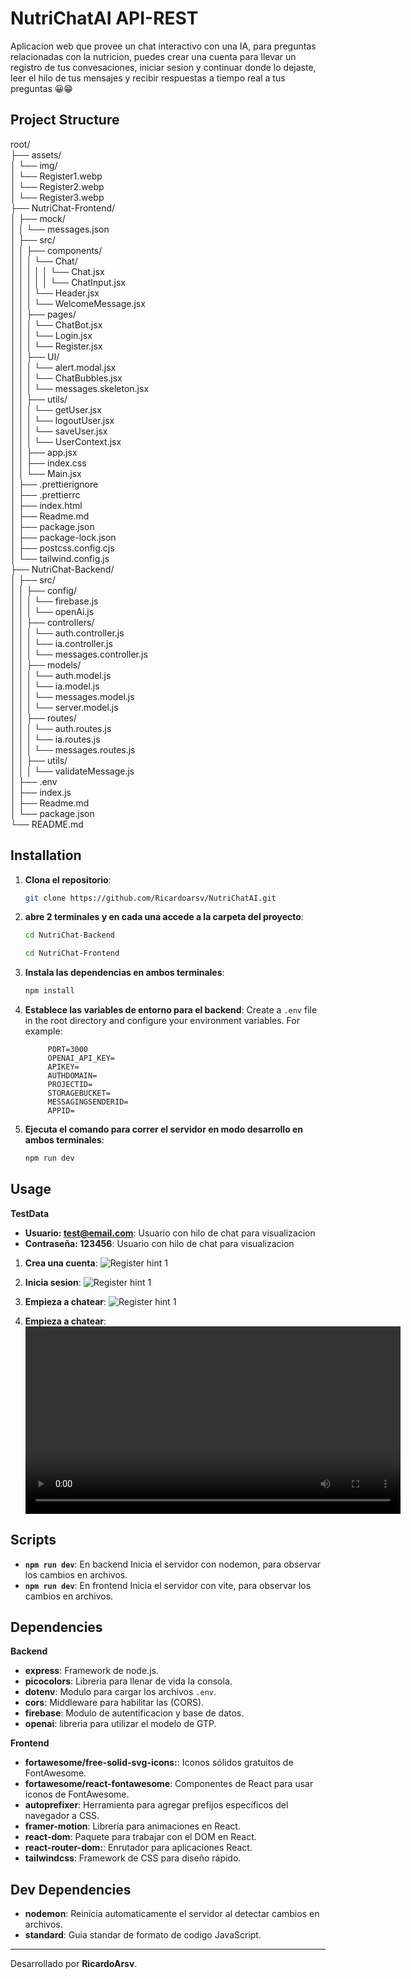 # NutriChatAI API-REST

Aplicacion web que provee un chat interactivo con una IA, para preguntas relacionadas con la nutricion, puedes crear una cuenta para llevar un registro de tus convesaciones, iniciar sesion y continuar donde lo dejaste, leer el hilo de tus mensajes y recibir respuestas a tiempo real a tus preguntas 😀😁

## Project Structure

root/  
├── assets/  
│ └── img/  
│ └── Register1.webp  
│ └── Register2.webp  
│ └── Register3.webp  
├── NutriChat-Frontend/  
│ ├── mock/  
│ │ └── messages.json  
│ ├── src/  
│ │ ├── components/  
│ │ │ └── Chat/  
│ │ │ │ │ └── Chat.jsx  
│ │ │ │ │ └── ChatInput.jsx  
│ │ │ └── Header.jsx  
│ │ │ └── WelcomeMessage.jsx  
│ │ ├── pages/  
│ │ │ └── ChatBot.jsx  
│ │ │ └── Login.jsx  
│ │ │ └── Register.jsx  
│ │ ├── UI/  
│ │ │ └── alert.modal.jsx  
│ │ │ └── ChatBubbles.jsx  
│ │ │ └── messages.skeleton.jsx  
│ │ ├── utils/  
│ │ │ └── getUser.jsx  
│ │ │ └── logoutUser.jsx  
│ │ │ └── saveUser.jsx  
│ │ │ └── UserContext.jsx  
│ │ ├── app.jsx  
│ │ ├── index.css  
│ │ └── Main.jsx  
│ ├── .prettierignore  
│ ├── .prettierrc  
│ ├── index.html  
│ ├── Readme.md  
│ ├── package.json  
│ ├── package-lock.json  
│ ├── postcss.config.cjs  
│ └── tailwind.config.js  
├── NutriChat-Backend/  
│ ├── src/  
│ │ ├── config/  
│ │ │ └── firebase.js  
│ │ │ └── openAi.js  
│ │ ├── controllers/  
│ │ │ └── auth.controller.js  
│ │ │ └── ia.controller.js  
│ │ │ └── messages.controller.js  
│ │ ├── models/  
│ │ │ └── auth.model.js  
│ │ │ └── ia.model.js  
│ │ │ └── messages.model.js  
│ │ │ └── server.model.js  
│ │ ├── routes/  
│ │ │ └── auth.routes.js  
│ │ │ └── ia.routes.js  
│ │ │ └── messages.routes.js  
│ │ ├── utils/  
│ │ │ └── validateMessage.js  
│ ├── .env  
│ ├── index.js  
│ ├── Readme.md  
│ └── package.json  
└── README.md

## Installation

1. **Clona el repositorio**:

   ```bash
   git clone https://github.com/Ricardoarsv/NutriChatAI.git
   ```

2. **abre 2 terminales y en cada una accede a la carpeta del proyecto**:

   ```bash
   cd NutriChat-Backend
   ```

   ```bash
   cd NutriChat-Frontend
   ```

3. **Instala las dependencias en ambos terminales**:

   ```bash
   npm install
   ```

4. **Establece las variables de entorno para el backend**:
   Create a `.env` file in the root directory and configure your environment variables. For example:

   ```env
        PORT=3000
        OPENAI_API_KEY=
        APIKEY=
        AUTHDOMAIN=
        PROJECTID=
        STORAGEBUCKET=
        MESSAGINGSENDERID=
        APPID=
   ```

5. **Ejecuta el comando para correr el servidor en modo desarrollo en ambos terminales**:
   ```bash
   npm run dev
   ```

## Usage

**TestData**

- **Usuario: test@email.com**: Usuario con hilo de chat para visualizacion
- **Contraseña: 123456**: Usuario con hilo de chat para visualizacion

1. **Crea una cuenta**:
   ![Register hint 1](./assets/img/Register1.webp)
2. **Inicia sesion**:
   ![Register hint 1](./assets/img/Register2.webp)

3. **Empieza a chatear**:
   ![Register hint 1](./assets/img/Register3.webp)

4. **Empieza a chatear**:
   <video width="600" controls>
     <source src="./assets/videos/Project_Finished.webm" type="video/webm">
     Your browser does not support the video tag.
   </video>

## Scripts

- **`npm run dev`**: En backend Inicia el servidor con nodemon, para observar los cambios en archivos.
- **`npm run dev`**: En frontend Inicia el servidor con vite, para observar los cambios en archivos.

## Dependencies

**Backend**

- **express**: Framework de node.js.
- **picocolors**: Libreria para llenar de vida la consola.
- **dotenv**: Modulo para cargar los archivos `.env`.
- **cors**: Middleware para habilitar las (CORS).
- **firebase**: Modulo de autentificacion y base de datos.
- **openai**: libreria para utilizar el modelo de GTP.

**Frontend**

- **fortawesome/free-solid-svg-icons:**: Iconos sólidos gratuitos de FontAwesome.
- **fortawesome/react-fontawesome**: Componentes de React para usar iconos de FontAwesome.
- **autoprefixer**: Herramienta para agregar prefijos específicos del navegador a CSS.
- **framer-motion**: Librería para animaciones en React.
- **react-dom**: Paquete para trabajar con el DOM en React.
- **react-router-dom:**: Enrutador para aplicaciones React.
- **tailwindcss**: Framework de CSS para diseño rápido.

## Dev Dependencies

- **nodemon**: Reinicia automaticamente el servidor al detectar cambios en archivos.
- **standard**: Guia standar de formato de codigo JavaScript.

---

Desarrollado por **RicardoArsv**.
